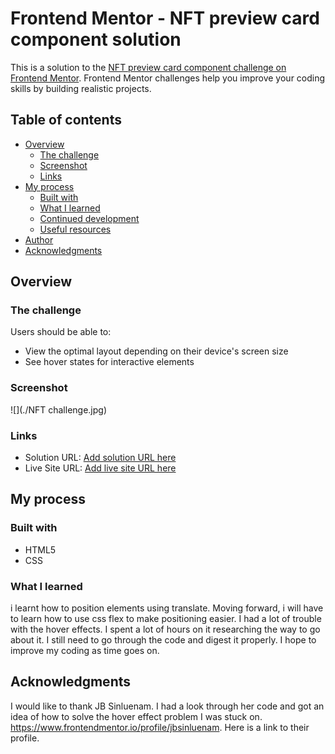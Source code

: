# Frontend Mentor - NFT preview card component solution

This is a solution to the [NFT preview card component challenge on Frontend Mentor](https://www.frontendmentor.io/challenges/nft-preview-card-component-SbdUL_w0U). Frontend Mentor challenges help you improve your coding skills by building realistic projects.

## Table of contents

- [Overview](#overview)
  - [The challenge](#the-challenge)
  - [Screenshot](#screenshot)
  - [Links](#links)
- [My process](#my-process)
  - [Built with](#built-with)
  - [What I learned](#what-i-learned)
  - [Continued development](#continued-development)
  - [Useful resources](#useful-resources)
- [Author](#author)
- [Acknowledgments](#acknowledgments)


## Overview

### The challenge

Users should be able to:

- View the optimal layout depending on their device's screen size
- See hover states for interactive elements

### Screenshot

![](./NFT challenge.jpg)


### Links

- Solution URL: [Add solution URL here](https://your-solution-url.com)
- Live Site URL: [Add live site URL here](https://your-live-site-url.com)

## My process

### Built with

- HTML5
- CSS

### What I learned

i learnt how to position elements using translate. Moving forward, i will have to learn how to use css flex to make positioning easier. I had a lot of trouble with the hover effects. I spent a lot of hours on it researching the way to go about it. I still need to go through the code and digest it properly.
I hope to improve my coding as time goes on.



## Acknowledgments
I would like to thank JB Sinluenam. I had a look through her code and got an idea of how to solve the hover effect problem I was stuck on. https://www.frontendmentor.io/profile/jbsinluenam. Here is a link to their profile.
